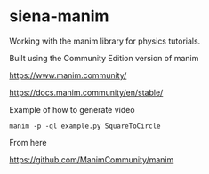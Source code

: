 # siena-manim
Working with the manim library for physics tutorials. 


Built using the Community Edition version of manim

https://www.manim.community/


https://docs.manim.community/en/stable/

Example of how to generate video

```
manim -p -ql example.py SquareToCircle
```

From here

https://github.com/ManimCommunity/manim
